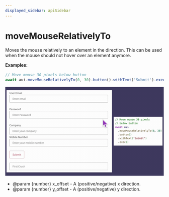 ```yaml
---
displayed_sidebar: apiSidebar
---
```

# moveMouseRelativelyTo

<span class="theme-doc-version-badge badge badge--secondary"></span>

Moves the mouse relatively to an element in the direction.
This can be used when the mouse should not hover over an element anymore.

**Examples:**
```typescript 
// Move mouse 30 pixels below button
await aui.moveMouseRelativelyTo(0, 30).button().withText('Submit').exec()
```
![](/img/gif/moveMouseRelativelyTo.gif)

   * @param {number} x_offset - A (positive/negative) x direction.
   * @param {number} y_offset - A (positive/negative) y direction.
